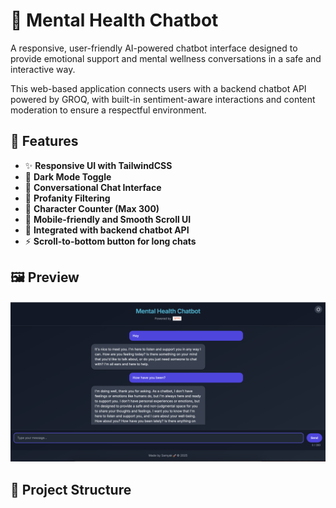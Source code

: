 # 🧠 Mental Health Chatbot

A responsive, user-friendly AI-powered chatbot interface designed to provide emotional support and mental wellness conversations in a safe and interactive way.

This web-based application connects users with a backend chatbot API powered by GROQ, with built-in sentiment-aware interactions and content moderation to ensure a respectful environment.

## 🌟 Features

- ✨ **Responsive UI with TailwindCSS**
- 🌙 **Dark Mode Toggle**
- 💬 **Conversational Chat Interface**
- 🚫 **Profanity Filtering**
- 📏 **Character Counter (Max 300)**
- 📱 **Mobile-friendly and Smooth Scroll UI**
- 📡 **Integrated with backend chatbot API**
- ⚡ **Scroll-to-bottom button for long chats**

## 🖼️ Preview
![Chat UI Preview](./images/preview.png)

## 📁 Project Structure
